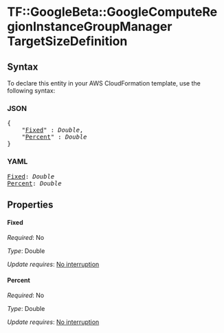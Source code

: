 # TF::GoogleBeta::GoogleComputeRegionInstanceGroupManager TargetSizeDefinition

## Syntax

To declare this entity in your AWS CloudFormation template, use the following syntax:

### JSON

<pre>
{
    "<a href="#fixed" title="Fixed">Fixed</a>" : <i>Double</i>,
    "<a href="#percent" title="Percent">Percent</a>" : <i>Double</i>
}
</pre>

### YAML

<pre>
<a href="#fixed" title="Fixed">Fixed</a>: <i>Double</i>
<a href="#percent" title="Percent">Percent</a>: <i>Double</i>
</pre>

## Properties

#### Fixed

_Required_: No

_Type_: Double

_Update requires_: [No interruption](https://docs.aws.amazon.com/AWSCloudFormation/latest/UserGuide/using-cfn-updating-stacks-update-behaviors.html#update-no-interrupt)

#### Percent

_Required_: No

_Type_: Double

_Update requires_: [No interruption](https://docs.aws.amazon.com/AWSCloudFormation/latest/UserGuide/using-cfn-updating-stacks-update-behaviors.html#update-no-interrupt)

